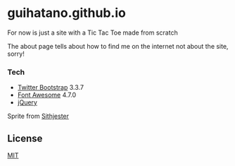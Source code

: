 # guihatano.github.io


For now is just a site with a Tic Tac Toe made from scratch

The about page tells about how to find me on the internet not about the site, sorry!


### Tech

* [Twitter Bootstrap] 3.3.7
* [Font Awesome] 4.7.0
* [jQuery]


Sprite from [Sithjester][sithjester1]


License
----

[MIT](https://github.com/guihatano/guihatano.github.io/blob/master/LICENSE)


[Twitter Bootstrap]: <http://getbootstrap.com/>
[Font Awesome]: <http://fontawesome.io/>
[jQuery]: <http://jquery.com>
[sithjester1]: <http://untamed.wild-refuge.net/rpgxp.php>
